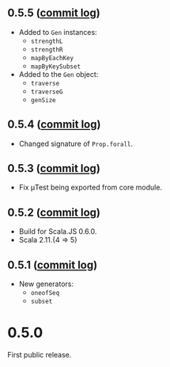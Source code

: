 ## 0.5.5 ([commit log](https://github.com/japgolly/nyaya/compare/v0.5.4...v0.5.5))

* Added to `Gen` instances:
  * `strengthL`
  * `strengthR`
  * `mapByEachKey`
  * `mapByKeySubset`
* Added to the `Gen` object:
  * `traverse`
  * `traverseG`
  * `genSize`

## 0.5.4 ([commit log](https://github.com/japgolly/nyaya/compare/v0.5.3...v0.5.4))

* Changed signature of `Prop.forall`.

## 0.5.3 ([commit log](https://github.com/japgolly/nyaya/compare/v0.5.2...v0.5.3))

* Fix μTest being exported from core module.

## 0.5.2 ([commit log](https://github.com/japgolly/nyaya/compare/v0.5.1...v0.5.2))

* Build for Scala.JS 0.6.0.
* Scala 2.11.{4 ⇒ 5}

## 0.5.1 ([commit log](https://github.com/japgolly/nyaya/compare/v0.5.0...v0.5.1))

* New generators:
  * `oneofSeq`
  * `subset`


# 0.5.0

First public release.
